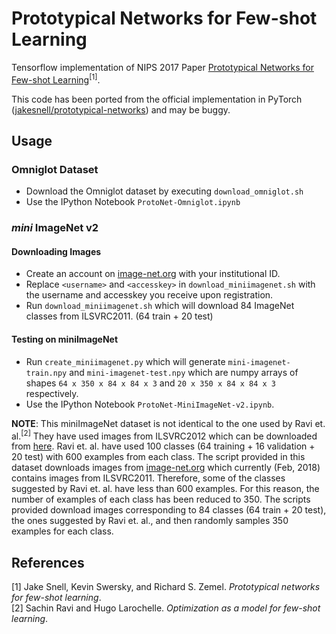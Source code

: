 # Prototypical Networks for Few-shot Learning
Tensorflow implementation of NIPS 2017 Paper [Prototypical Networks for Few-shot Learning](http://papers.nips.cc/paper/6996-prototypical-networks-for-few-shot-learning.pdf)<sup>[1]</sup>.    

This code has been ported from the official implementation in PyTorch ([jakesnell/prototypical-networks](https://github.com/jakesnell/prototypical-networks)) and may be buggy.

## Usage
### Omniglot Dataset
* Download the Omniglot dataset by executing `download_omniglot.sh`
* Use the IPython Notebook `ProtoNet-Omniglot.ipynb`
### *mini* ImageNet v2
#### Downloading Images
* Create an account on [image-net.org](http://image-net.org/download-images) with your institutional ID.
* Replace `<username>` and `<accesskey>` in `download_miniimagenet.sh` with the username and accesskey you receive upon registration.
* Run `download_miniimagenet.sh` which will download 84 ImageNet classes from ILSVRC2011. (64 train + 20 test)
#### Testing on miniImageNet 
* Run `create_miniimagenet.py` which will generate `mini-imagenet-train.npy` and `mini-imagenet-test.npy` which are numpy arrays of shapes `64 x 350 x 84 x 84 x 3` and `20 x 350 x 84 x 84 x 3` respectively.
* Use the IPython Notebook `ProtoNet-MiniImageNet-v2.ipynb`.

**NOTE**: This miniImageNet dataset is not identical to the one used by Ravi et. al.<sup>[2]</sup> They have used images from ILSVRC2012 which can be downloaded from [here](http://www.image-net.org/challenges/LSVRC/2012/nonpub-downloads). Ravi et. al. have used 100 classes (64 training + 16 validation + 20 test) with 600 examples from each class. The script provided in this dataset downloads images from [image-net.org](http://www.image-net.org) which currently (Feb, 2018) contains images from ILSVRC2011. Therefore, some of the classes suggested by Ravi et. al. have less than 600 examples. For this reason, the number of examples of each class has been reduced to 350. The scripts provided download images corresponding to 84 classes (64 train + 20 test), the ones suggested by Ravi et. al., and then randomly samples 350 examples for each class.

## References
[1] Jake Snell, Kevin Swersky, and Richard S. Zemel. *Prototypical networks for few-shot learning*.   
[2] Sachin Ravi and Hugo Larochelle. *Optimization as a model for few-shot learning*.

